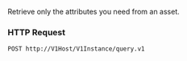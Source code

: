 Retrieve only the attributes you need from an asset.

### HTTP Request

`POST http://V1Host/V1Instance/query.v1`